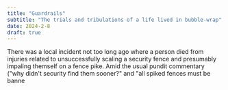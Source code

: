 ```yaml
---
title: "Guardrails"
subtitle: "The trials and tribulations of a life lived in bubble-wrap"
date: 2024-2-8
draft: true
---
```

There was a local incident not too long ago where a person died from injuries related to unsuccessfully scaling a security fence and presumably impaling themself on a fence pike. Amid the usual pundit commentary ("why didn't security find them sooner?" and "all spiked fences must be banne
<!--stackedit_data:
eyJoaXN0b3J5IjpbMTcyMTg2NzI2OV19
-->